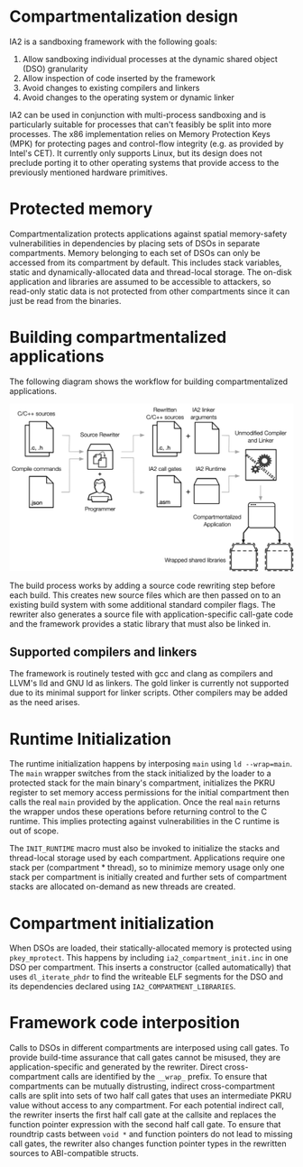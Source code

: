 # Compartmentalization design

IA2 is a sandboxing framework with the following goals:

1. Allow sandboxing individual processes at the dynamic shared object (DSO) granularity
2. Allow inspection of code inserted by the framework
3. Avoid changes to existing compilers and linkers
4. Avoid changes to the operating system or dynamic linker

IA2 can be used in conjunction with multi-process sandboxing and is particularly
suitable for processes that can't feasibly be split into more processes. The x86
implementation relies on Memory Protection Keys (MPK) for protecting pages and
control-flow integrity (e.g. as provided by Intel's CET). It currently only
supports Linux, but its design does not preclude porting it to other operating
systems that provide access to the previously mentioned hardware primitives.

# Protected memory

Compartmentalization protects applications against spatial memory-safety
vulnerabilities in dependencies by placing sets of DSOs in separate
compartments. Memory belonging to each set of DSOs can only be accessed from its
compartment by default. This includes stack variables, static and
dynamically-allocated data and thread-local storage. The on-disk application
and libraries are assumed to be accessible to attackers, so read-only static
data is not protected from other compartments since it can just be read from the
binaries.

# Building compartmentalized applications

The following diagram shows the workflow for building compartmentalized
applications.

![compartmentalization workflow](img/workflow.png)

The build process works by adding a source code rewriting step before each
build. This creates new source files which are then passed on to an existing
build system with some additional standard compiler flags. The rewriter also
generates a source file with application-specific call-gate code and the
framework provides a static library that must also be linked in.

## Supported compilers and linkers

The framework is routinely tested with gcc and clang as compilers and LLVM's lld
and GNU ld as linkers. The gold linker is currently not supported due to its
minimal support for linker scripts. Other compilers may be added as the need
arises.

# Runtime Initialization

The runtime initialization happens by interposing `main` using `ld --wrap=main`.
The `main` wrapper switches from the stack initialized by the loader to a
protected stack for the main binary's compartment, initializes the PKRU
register to set memory access permissions for the initial compartment then calls
the real `main` provided by the application. Once the real `main` returns the
wrapper undos these operations before returning control to the C runtime. This
implies protecting against vulnerabilities in the C runtime is out of scope.

The `INIT_RUNTIME` macro must also be invoked to initialize the stacks and
thread-local storage used by each compartment. Applications require one stack
per (compartment * thread), so to minimize memory usage only one stack per
compartment is initially created and further sets of compartment stacks are
allocated on-demand as new threads are created.

# Compartment initialization

When DSOs are loaded, their statically-allocated memory is protected using
`pkey_mprotect`. This happens by including `ia2_compartment_init.inc` in one DSO
per compartment. This inserts a constructor (called automatically) that uses
`dl_iterate_phdr` to find the writeable ELF segments for the DSO and its
dependencies declared using `IA2_COMPARTMENT_LIBRARIES`.

# Framework code interposition

Calls to DSOs in different compartments are interposed using call gates. To
provide build-time assurance that call gates cannot be misused, they are
application-specific and generated by the rewriter. Direct cross-compartment
calls are identified by the `__wrap_` prefix. To ensure that compartments can be
mutually distrusting, indirect cross-compartment calls are split into sets of
two half call gates that uses an intermediate PKRU value without access to any
compartment. For each potential indirect call, the rewriter inserts the first
half call gate at the callsite and replaces the function pointer expression with
the second half call gate. To ensure that roundtrip casts between `void *` and
function pointers do not lead to missing call gates, the rewriter also changes
function pointer types in the rewritten sources to ABI-compatible structs.
